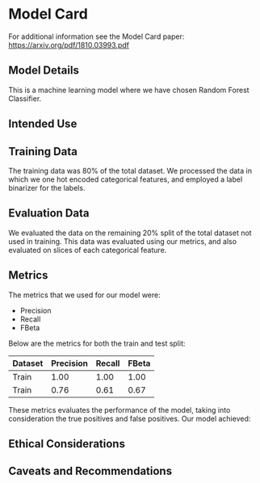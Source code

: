 # Model Card

For additional information see the Model Card paper: https://arxiv.org/pdf/1810.03993.pdf

## Model Details
This is a machine learning model where we have chosen Random Forest Classifier.

## Intended Use

## Training Data
The training data was 80% of the total dataset. We processed the data in which we one hot encoded categorical features, and employed a label binarizer for the labels.

## Evaluation Data
We evaluated the data on the remaining 20% split of the total dataset not used in training. This data was evaluated using our metrics, and also evaluated on slices of each categorical feature.

## Metrics
The metrics that we used for our model were:
* Precision
* Recall
* FBeta

Below are the metrics for both the train and test split:

| Dataset | Precision | Recall | FBeta |
|---------|-----------|--------|-------|
| Train   | 1.00       | 1.00    | 1.00   |
| Train   | 0.76     | 0.61  | 0.67 |


These metrics evaluates the performance of the model, taking into consideration the true positives and false positives.
Our model achieved:

## Ethical Considerations

## Caveats and Recommendations
